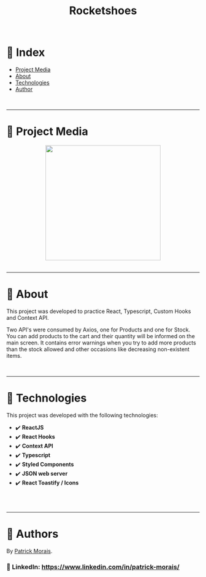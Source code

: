 <h1 align="center">Rocketshoes</h1>
<br />

# :pushpin: Index
- [Project Media](#camera_flash-project-media)
- [About](#monocle_face-about)
- [Technologies](#rocket-technologies)
- [Author](#closed_book-author)
<br />

---
# :camera_flash: Project Media
<div align="center">
  <img src="" width="300px"/>
</div>

<br />

---
# :monocle_face: About
This project was developed to practice React, Typescript, Custom Hooks and Context API.

Two API's were consumed by Axios, one for Products and one for Stock.
You can add products to the cart and their quantity will be informed on the main screen.
It contains error warnings when you try to add more products than the stock allowed and other occasions like decreasing non-existent items.

<br />

---

# :rocket: Technologies
This project was developed with the following technologies: <br>
- :heavy_check_mark: **ReactJS**
- :heavy_check_mark: **React Hooks**
- :heavy_check_mark: **Context API**
- :heavy_check_mark: **Typescript**
- :heavy_check_mark: **Styled Components**
- :heavy_check_mark: **JSON web server**
- :heavy_check_mark: **React Toastify / Icons**
<br><br>
<br />

---

# :closed_book: Authors
By [Patrick Morais](https://github.com/PatrickMoraisN).
### :link: LinkedIn: https://www.linkedin.com/in/patrick-morais/